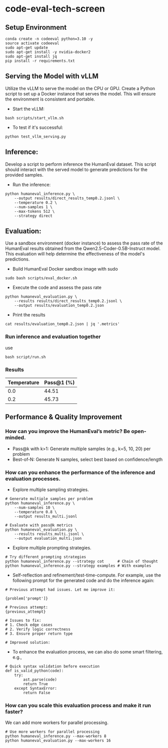 # code-eval-tech-screen


## Setup Environment
```
conda create -n codeeval python=3.10 -y
source activate codeeval
sudo apt-get update
sudo apt-get install -y nvidia-docker2
sudo apt-get install jq 
pip install -r requirements.txt
```


## Serving the Model with vLLM
Utilize the vLLM to serve the model on the CPU or GPU.
Create a Python script to set up a Docker instance that serves the model. This will ensure the environment is consistent and portable.


- Start the vLLM: 
```
bash scripts/start_vllm.sh
```

- To test if it's successful:
```
python test_vllm_serving.py
```


## Inference:
Develop a script to perform inference the HumanEval dataset.
This script should interact with the served model to generate predictions for the provided samples.

- Run the inference:
```
python humaneval_inference.py \
    --output results/direct_results_temp0.2.jsonl \
    --temperature 0.2 \
    --num-samples 1 \
    --max-tokens 512 \
    --strategy direct
```

## Evaluation:
Use a sandbox environment (docker instance) to assess the pass rate of the HumanEval results obtained from the Qwen2.5-Coder-0.5B-Instruct model.
This evaluation will help determine the effectiveness of the model's predictions.

- Build HumanEval Docker sandbox image with sudo

```
sudo bash scripts/eval_docker.sh
```

- Execute the code and assess the pass rate

```
python humaneval_evaluation.py \
    --results results/direct_results_temp0.2.jsonl \
    --output results/evaluation_temp0.2.json
```


- Print the results
```
cat results/evaluation_temp0.2.json | jq '.metrics'
```

### Run inference and evaluation together
use 
```
bash script/run.sh 
```

### Results

| Temperature | Pass@1 (%) |
|-------------|------------|
| 0.0         | 44.51      |
| 0.2         | 45.73      |


## Performance & Quality Improvement
### How can you improve the HumanEval’s metric? Be open-minded.

- Pass@k with k>1: Generate multiple samples (e.g., k=5, 10, 20) per problem
- Best-of-N: Generate N samples, select best based on confidence/length

### How can you enhance the performance of the inference and evaluation processes.

- Explore multiple sampling strategies.

```
# Generate multiple samples per problem
python humaneval_inference.py \
    --num-samples 10 \
    --temperature 0.8 \
    --output results_multi.jsonl

# Evaluate with pass@k metrics
python humaneval_evaluation.py \
    --results results_multi.jsonl \
    --output evaluation_multi.json
```

- Explore multiple prompting strategies.

```
# Try different prompting strategies
python humaneval_inference.py --strategy cot      # Chain of thought
python humaneval_inference.py --strategy examples # With examples
```

- Self-reflection and refinement/test-time-compute. For example, use the following prompt for the generated code and do the inference again:
```
# Previous attempt had issues. Let me improve it:

{problem['prompt']}

# Previous attempt:
{previous_attempt}

# Issues to fix:
# 1. Check edge cases
# 2. Verify logic correctness
# 3. Ensure proper return type

# Improved solution:
```


- To enhance the evaluation process,  we can also do some smart filtering, e.g., 
```
# Quick syntax validation before execution
def is_valid_python(code):
    try:
        ast.parse(code)
        return True
    except SyntaxError:
        return False
```

### How can you scale this evaluation process and make it run faster?

We can add more workers for parallel processing.

```
# Use more workers for parallel processing
python humaneval_inference.py --max-workers 8
python humaneval_evaluation.py --max-workers 16
```
